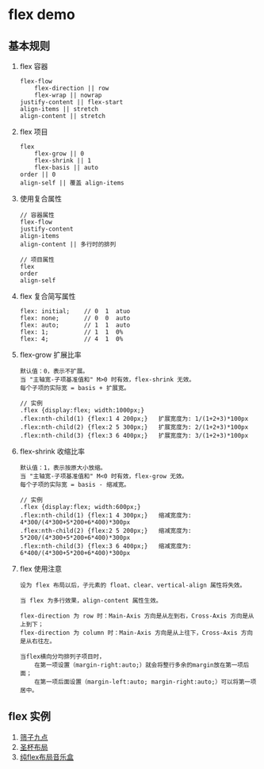# flex demo

## 基本规则

1. flex 容器
    ```
    flex-flow
        flex-direction || row
        flex-wrap || nowrap
    justify-content || flex-start
    align-items || stretch
    align-content || stretch
    ```

1. flex 项目
    ```
    flex
        flex-grow || 0
        flex-shrink || 1
        flex-basis || auto
    order || 0
    align-self || 覆盖 align-items
    ```

1. 使用复合属性
    ```
    // 容器属性
    flex-flow
    justify-content
    align-items
    align-content || 多行时的排列

    // 项目属性
    flex
    order
    align-self
    ```

1. flex 复合简写属性
    ```
    flex: initial;    // 0  1  atuo
    flex: none;       // 0  0  auto
    flex: auto;       // 1  1  auto
    flex: 1;          // 1  1  0%
    flex: 4;          // 4  1  0%
    ```

1. flex-grow 扩展比率
    ```
    默认值：0，表示不扩展。
    当 "主轴宽-子项基准值和" M>0 时有效，flex-shrink 无效。
    每个子项的实际宽 = basis + 扩展宽。

    // 实例
    .flex {display:flex; width:1000px;}
    .flex:nth-child(1) {flex:1 4 200px;}   扩展宽度为: 1/(1+2+3)*100px
    .flex:nth-child(2) {flex:2 5 300px;}   扩展宽度为: 2/(1+2+3)*100px
    .flex:nth-child(3) {flex:3 6 400px;}   扩展宽度为: 3/(1+2+3)*100px
     ```

1. flex-shrink 收缩比率
    ```
    默认值：1，表示按原大小放缩。
    当 "主轴宽-子项基准值和" M<0 时有效，flex-grow 无效。
    每个子项的实际宽 = basis - 缩减宽。

    // 实例
    .flex {display:flex; width:600px;}
    .flex:nth-child(1) {flex:1 4 300px;}   缩减宽度为: 4*300/(4*300+5*200+6*400)*300px
    .flex:nth-child(2) {flex:2 5 200px;}   缩减宽度为: 5*200/(4*300+5*200+6*400)*300px
    .flex:nth-child(3) {flex:3 6 400px;}   缩减宽度为: 6*400/(4*300+5*200+6*400)*300px
    ```

1. flex 使用注意
    ```
    设为 flex 布局以后，子元素的 float、clear、vertical-align 属性将失效。

    当 flex 为多行效果，align-content 属性生效。

    flex-direction 为 row 时：Main-Axis 方向是从左到右，Cross-Axis 方向是从上到下；
    flex-direction 为 column 时：Main-Axis 方向是从上往下，Cross-Axis 方向是从右往左。

    当flex横向分均排列子项目时，
        在第一项设置（margin-right:auto;）就会将整行多余的margin放在第一项后面；
        在第一项后面设置（margin-left:auto; margin-right:auto;）可以将第一项居中。
    ```


## flex 实例
1. [筛子九点](https://yuwl798180.github.io/demo-flex/example/dice.html)
1. [圣杯布局](https://yuwl798180.github.io/demo-flex/example/HolyGrail.html)
1. [纯flex布局音乐盒](https://yuwl798180.github.io/demo-flex/example/musicapp.html)
